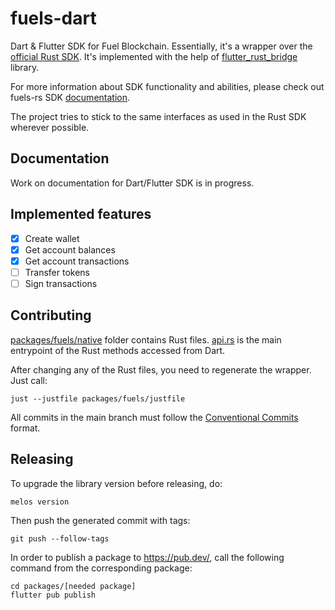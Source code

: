 # fuels-dart
Dart & Flutter SDK for Fuel Blockchain. Essentially, it's a wrapper over the [official Rust SDK](https://github.com/FuelLabs/fuels-rs). It's implemented with the help of [flutter_rust_bridge](https://github.com/fzyzcjy/flutter_rust_bridge) library.

For more information about SDK functionality and abilities, please check out fuels-rs SDK [documentation](https://fuellabs.github.io/fuels-rs/v0.34.0/index.html).

The project tries to stick to the same interfaces as used in the Rust SDK wherever possible.

## Documentation

Work on documentation for Dart/Flutter SDK is in progress.

## Implemented features

- [x] Create wallet
- [x] Get account balances
- [x] Get account transactions
- [ ] Transfer tokens
- [ ] Sign transactions

## Contributing

[packages/fuels/native](https://github.com/Fuelet/fuels-dart/tree/main/packages/fuels/native) folder contains Rust files. [api.rs](https://github.com/Fuelet/fuels-dart/blob/main/packages/fuels/native/src/api.rs) is the main entrypoint of the Rust methods accessed from Dart.

After changing any of the Rust files, you need to regenerate the wrapper. Just call:

```shell
just --justfile packages/fuels/justfile
```

All commits in the main branch must follow the [Conventional Commits](https://cheatography.com/albelop/cheat-sheets/conventional-commits/) format.

## Releasing

To upgrade the library version before releasing, do:

```shell
melos version
```

Then push the generated commit with tags:

```shell
git push --follow-tags
```

In order to publish a package to https://pub.dev/, call the following command from the corresponding package:

```shell
cd packages/[needed package]
flutter pub publish
```
